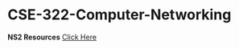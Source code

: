 # CSE-322-Computer-Networking

**NS2 Resources**
[Click Here](https://docs.google.com/document/d/1toKavDlejns0sGLBRg6J6ioQ-2NO7iU89rlhJqtO78Q/edit?usp=sharing)
